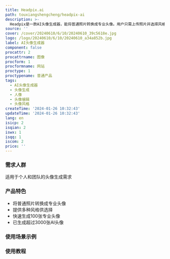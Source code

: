 ```yaml
---
title: Headpix.ai
path: touxiangshengcheng/headpix-ai
description: >-
  Headpix是一款AI头像生成器，能将普通照片转换成专业头像。用户只需上传照片并选择风格，即可获得100张专业头像供选择。Headpix已生成超过3000张AI头像。
source: ''
cover: /cover/20240610/6/10/20240610_39c5618e.jpg
logo: /logo/20240610/6/10/20240610_a34a852b.jpg
label: AI头像生成器
component: false
procattr: 2
procattrname: 图像
procform: 1
procformname: 网站
proctype: 1
proctypename: 普通产品
tags:
  - AI头像生成器
  - 头像生成
  - 人像
  - 头像编辑
  - 头像风格
createTime: '2024-01-26 10:32:43'
updateTime: '2024-01-26 10:32:43'
lang: en
isicp: 2
isqian: 2
iswx: 1
isqq: 1
iscom: 2
price: ''
---
```




### 需求人群
适用于个人和团队的头像生成需求

### 产品特色
* 将普通照片转换成专业头像
* 提供多种风格供选择
* 快速生成100张专业头像
* 已生成超过3000张AI头像

### 使用场景示例


### 使用教程


  
